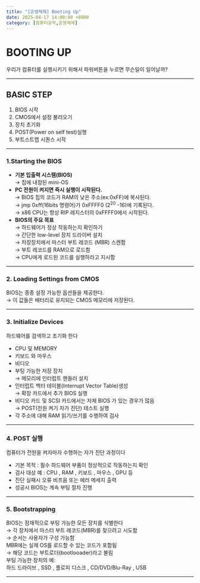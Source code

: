```yaml
---
title: "[운영체제] Booting Up"
date: 2025-04-17 14:00:00 +0900
category: [컴퓨터공학,운영체제]
---
```

# BOOTING UP
우리가 컴퓨터를 실행시키기 위해서 파워버튼을 누르면 무슨일이 일어날까?  

<hr style="border: none; border-top: 1px solid #ccc; height: 1px; width: 100%">

## BASIC STEP
1. BIOS 시작
2. CMOS에서 설정 불러오기
3. 장치 초기화
4. POST(Power on self test)실행
5. 부트스트랩 시퀀스 시작


<hr style="border: none; border-top: 1px solid #ccc; height: 1px; width: 100%">  

### 1.Starting the BIOS
+ **기본 입출력 시스템(BIOS)**  
    → 칩에 내장된 mini-OS  
+ **PC 전원이 켜지면 즉시 실행이 시작된다.**  
    → BIOS 칩의 코드가 RAM의 낮은 주소(ex:0xFF)에 복사된다.  
    → jmp 0xff(16bits 명령어)가 0xFFFF0 ($2^20$ -16)에 기록된다.  
    → x86 CPU는 항상 RIP 레지스터의 0xFFFF0에서 시작된다. 
+ **BIOS의 주요 목표**  
    → 하드웨어가 정상 작동하는지 확인하기    
    → 간단한 low-level 장치 드라이버 설치  
    → 저장장치에서 마스터 부트 레코드 (MBR) 스캔함  
        → 부트 레코드를 RAM으로 로드함  
        → CPU에게 로드된 코드를 실행하라고 지시함  


<hr style="border: none; border-top: 1px solid #ccc; height: 1px; width: 100%">

### 2. Loading Settings from CMOS
BIOS는 종종 설정 가능한 옵션들을 제공한다.  
    → 이 값들은 배터리로 유지되는 CMOS 메모리에 저장된다.  


<hr style="border: none; border-top: 1px solid #ccc; height: 1px; width: 100%">

### 3. Initialize Devices    
하드웨어를 검색하고 초기화 한다
+ CPU 및 MEMORY  
+ 키보드 와 마우스  
+ 비디오  
+ 부팅 가능한 저장 장치  
    → 메모리에 인터럽트 핸들러 설치   
+ 인터럽트 백터 테이블(Interrupt Vector Table)생성  
    → 확장 카드에서 추가 BIOS 실행  
+ 비디오 카드 및 SCSI 카드에서는 자체 BIOS 가 있는 경우가 많음  
    → POST(전원 켜기 자가 진단) 테스트 실행  
+ 각 주소에 대해 RAM 읽기/쓰기를 수행하여 검사  

<hr style="border: none; border-top: 1px solid #ccc; height: 1px; width: 100%">

### 4. POST 실행
컴퓨터가 전원을 켜자마자 수행하는 자가 진단 과정이다
+ 기본 목적 : 필수 하드웨어 부품이 정상적으로 작동하는지 확인  
+ 검사 대상 예 :
    CPU , RAM , 키보드 , 마우스 , GPU 등  
+ 진단 실패시 오류 비프음 또는 에러 메세지 출력   
+ 성공시 BIOS는 계속 부팅 절차 진행   

<hr style="border: none; border-top: 1px solid #ccc; height: 1px; width: 100%">

### 5. Bootstrapping
BIOS는 잠재적으로 부팅 가능한 모든 장치를 식별한다  
    → 각 장치에서 마스터 부트 레코드(MBR)를 찾으려고 시도함  
    → 순서는 사용자가 구성 가능함   
MBR에는 실제 OS를 로드할 수 있는 코드가 포함됨  
    → 해당 코드는 부트로더(bootlooader)라고 불림  
부팅 가능한 장치의 예:  
    하드 드라이브 , SSD , 플로피 디스크 , CD/DVD/Blu-Ray , USB  


<hr style="border: none; border-top: 1px solid #ccc; height: 1px; width: 100%">